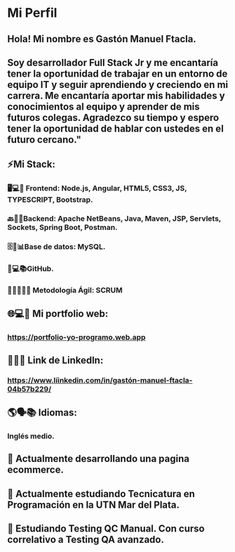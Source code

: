 # Mi Perfil
## Hola! Mi nombre es Gastón Manuel Ftacla.
## Soy desarrollador Full Stack Jr y me encantaría tener la oportunidad de trabajar en un entorno de equipo IT y seguir aprendiendo y creciendo en mi carrera. Me encantaría aportar mis habilidades y conocimientos al equipo y aprender de mis futuros colegas. Agradezco su tiempo y espero tener la oportunidad de hablar con ustedes en el futuro cercano."

## ⚡Mi Stack: 

### 🖥️💻🎨 Frontend: Node.js, Angular, HTML5, CSS3, JS, TYPESCRIPT, Bootstrap. 

### 🔙🔧🤖Backend: Apache NetBeans, Java, Maven, JSP, Servlets, Sockets, Spring Boot, Postman.

### 🗄️💾📊Base de datos: MySQL.

### 🐙💻📚GitHub.

### 🏃‍♂️💨👨‍💻 Metodología Ágil: SCRUM

## 🌐💻👤 Mi portfolio web:

### https://portfolio-yo-programo.web.app

 ## 🔗👔💼 Link de Linkedln:
### https://www.líinkedin.com/in/gastón-manuel-ftacla-04b57b229/


## 🌎🗣️📚 Idiomas:
### Inglés medio.

## 🔭 Actualmente desarrollando una pagina ecommerce.
## 🌱 Actualmente estudiando Tecnicatura en Programación en la UTN Mar del Plata. 
  ## 🌱 Estudiando Testing QC Manual. Con curso correlativo a Testing QA avanzado.
